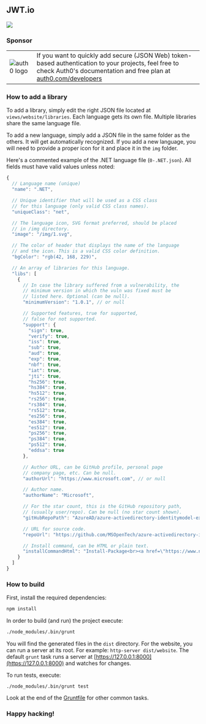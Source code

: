 ## JWT.io

<img src="https://cdn.auth0.com/blog/jwtio/jwtio.png"/>

### Sponsor

|||
|-|-|
|![auth0 logo](https://user-images.githubusercontent.com/83319/31722733-de95bbde-b3ea-11e7-96bf-4f4e8f915588.png)|If you want to quickly add secure (JSON Web) token-based authentication to your projects, feel free to check Auth0's documentation and free plan at [auth0.com/developers](https://auth0.com/developers?utm_source=GHsponsor&utm_medium=GHsponsor&utm_campaign=jwtio&utm_content=auth)|

### How to add a library

To add a library, simply edit the right JSON file located at `views/website/libraries`. Each language gets its own file. Multiple libraries share the same language file.

To add a new language, simply add a JSON file in the same folder as the others. It will get automatically recognized. If you add a new language, you will need to provide a proper icon for it and place it in the `img` folder.

Here's a commented example of the .NET language file (`0-.NET.json`). All fields must have valid values unless noted:

```javascript
{
  // Language name (unique)
  "name": ".NET",

  // Unique identifier that will be used as a CSS class
  // for this language (only valid CSS class names).
  "uniqueClass": "net",

  // The language icon, SVG format preferred, should be placed
  // in /img directory.
  "image": "/img/1.svg",

  // The color of header that displays the name of the language
  // and the icon. This is a valid CSS color definition.
  "bgColor": "rgb(42, 168, 229)",

  // An array of libraries for this language.
  "libs": [
    {
      // In case the library suffered from a vulnerability, the
      // minimum version in which the vuln was fixed must be
      // listed here. Optional (can be null).
      "minimumVersion": "1.0.1", // or null

      // Supported features, true for supported,
      // false for not supported.
      "support": {
        "sign": true,
        "verify": true,
        "iss": true,
        "sub": true,
        "aud": true,
        "exp": true,
        "nbf": true,
        "iat": true,
        "jti": true,
        "hs256": true,
        "hs384": true,
        "hs512": true,
        "rs256": true,
        "rs384": true,
        "rs512": true,
        "es256": true,
        "es384": true,
        "es512": true,
        "ps256": true,
        "ps384": true,
        "ps512": true,
        "eddsa": true
      },

      // Author URL, can be GitHub profile, personal page
      // company page, etc. Can be null.
      "authorUrl": "https://www.microsoft.com", // or null

      // Author name.
      "authorName": "Microsoft",

      // For the star count, this is the GitHub repository path,
      // (usually user/repo). Can be null (no star count shown).
      "gitHubRepoPath": "AzureAD/azure-activedirectory-identitymodel-extensions-for-dotnet", // or null

      // URL for source code.
      "repoUrl": "https://github.com/MSOpenTech/azure-activedirectory-identitymodel-extensions-for-dotnet",

      // Install command, can be HTML or plain text.
      "installCommandHtml": "Install-Package<br><a href=\"https://www.nuget.org/packages/System.IdentityModel.Tokens.Jwt/\">System.IdentityModel.Tokens.Jwt</a>"
    }
  ]
}
```

### How to build

First, install the required dependencies:

```sh
npm install
```

In order to build (and run) the project execute:

```sh
./node_modules/.bin/grunt
```

You will find the generated files in the `dist` directory. For the website, you can run a server at its root. For example: `http-server dist/website`. The default `grunt` task runs a server
at [https://127.0.0.1:8000](https://127.0.0.1:8000) and watches
for changes.

To run tests, execute:

```
./node_modules/.bin/grunt test
```

Look at the end of the [Gruntfile](/Gruntfile.js) for other common tasks.

### Happy hacking!
